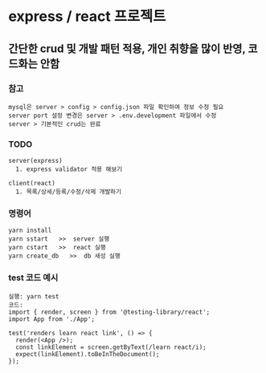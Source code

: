 # express / react 프로젝트

## 간단한 crud 및 개발 패턴 적용, 개인 취향을 많이 반영, 코드화는 안함

### 참고
```
mysql은 server > config > config.json 파일 확인하여 정보 수정 필요
server port 설정 변경은 server > .env.development 파일에서 수정
server > 기본적인 crud는 완료
```

### TODO
```
server(express)
  1. express validator 적용 해보기

client(react)
  1. 목록/상세/등록/수정/삭제 개발하기
```

### 명령어
```
yarn install
yarn sstart   >>  server 실행 
yarn cstart   >>  react 실행
yarn create_db   >>  db 새성 실행
```

### test 코드 예시
```
실행: yarn test
코드:
import { render, screen } from '@testing-library/react';
import App from './App';

test('renders learn react link', () => {
  render(<App />);
  const linkElement = screen.getByText(/learn react/i);
  expect(linkElement).toBeInTheDocument();
});

```
